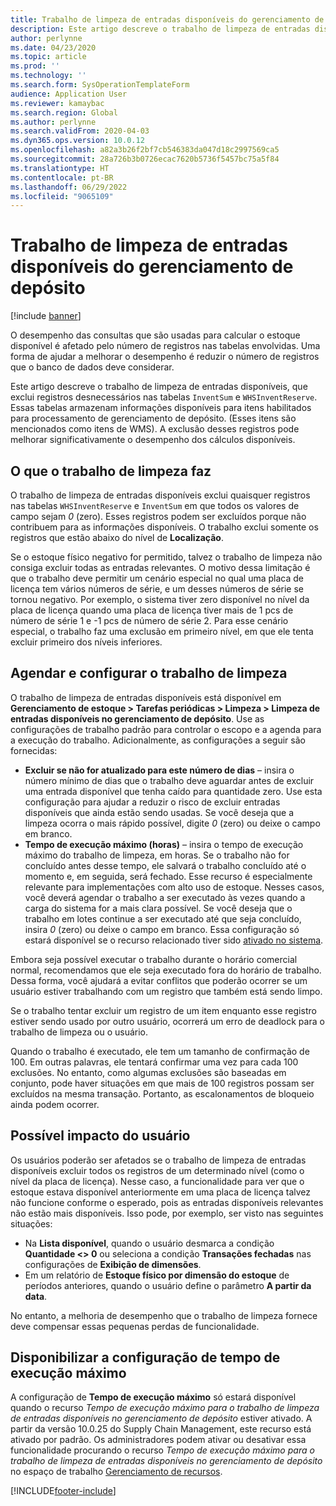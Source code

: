 ```yaml
---
title: Trabalho de limpeza de entradas disponíveis do gerenciamento de depósito
description: Este artigo descreve o trabalho de limpeza de entradas disponíveis, que ajuda a melhorar o desempenho do sistema identificando e excluindo registros relacionados, mas não necessários.
author: perlynne
ms.date: 04/23/2020
ms.topic: article
ms.prod: ''
ms.technology: ''
ms.search.form: SysOperationTemplateForm
audience: Application User
ms.reviewer: kamaybac
ms.search.region: Global
ms.author: perlynne
ms.search.validFrom: 2020-04-03
ms.dyn365.ops.version: 10.0.12
ms.openlocfilehash: a82a3b26f2bf7cb546383da047d18c2997569ca5
ms.sourcegitcommit: 28a726b3b0726ecac7620b5736f5457bc75a5f84
ms.translationtype: HT
ms.contentlocale: pt-BR
ms.lasthandoff: 06/29/2022
ms.locfileid: "9065109"
---
```

# <a name="warehouse-management-on-hand-entries-cleanup-job"></a>Trabalho de limpeza de entradas disponíveis do gerenciamento de depósito

[!include [banner](../includes/banner.md)]

O desempenho das consultas que são usadas para calcular o estoque disponível é afetado pelo número de registros nas tabelas envolvidas. Uma forma de ajudar a melhorar o desempenho é reduzir o número de registros que o banco de dados deve considerar.

Este artigo descreve o trabalho de limpeza de entradas disponíveis, que exclui registros desnecessários nas tabelas `InventSum` e `WHSInventReserve`. Essas tabelas armazenam informações disponíveis para itens habilitados para processamento de gerenciamento de depósito. (Esses itens são mencionados como itens de WMS). A exclusão desses registros pode melhorar significativamente o desempenho dos cálculos disponíveis.

## <a name="what-the-cleanup-job-does"></a>O que o trabalho de limpeza faz

O trabalho de limpeza de entradas disponíveis exclui quaisquer registros nas tabelas `WHSInventReserve` e `InventSum` em que todos os valores de campo sejam *0* (zero). Esses registros podem ser excluídos porque não contribuem para as informações disponíveis. O trabalho exclui somente os registros que estão abaixo do nível de **Localização**.

Se o estoque físico negativo for permitido, talvez o trabalho de limpeza não consiga excluir todas as entradas relevantes. O motivo dessa limitação é que o trabalho deve permitir um cenário especial no qual uma placa de licença tem vários números de série, e um desses números de série se tornou negativo. Por exemplo, o sistema tiver zero disponível no nível da placa de licença quando uma placa de licença tiver mais de 1 pcs de número de série 1 e -1 pcs de número de série 2. Para esse cenário especial, o trabalho faz uma exclusão em primeiro nível, em que ele tenta excluir primeiro dos níveis inferiores.

## <a name="schedule-and-configure-the-cleanup-job"></a>Agendar e configurar o trabalho de limpeza

O trabalho de limpeza de entradas disponíveis está disponível em **Gerenciamento de estoque \> Tarefas periódicas \> Limpeza \> Limpeza de entradas disponíveis no gerenciamento de depósito**. Use as configurações de trabalho padrão para controlar o escopo e a agenda para a execução do trabalho. Adicionalmente, as configurações a seguir são fornecidas:

- **Excluir se não for atualizado para este número de dias** – insira o número mínimo de dias que o trabalho deve aguardar antes de excluir uma entrada disponível que tenha caído para quantidade zero. Use esta configuração para ajudar a reduzir o risco de excluir entradas disponíveis que ainda estão sendo usadas. Se você deseja que a limpeza ocorra o mais rápido possível, digite *0* (zero) ou deixe o campo em branco.
- **Tempo de execução máximo (horas)** – insira o tempo de execução máximo do trabalho de limpeza, em horas. Se o trabalho não for concluído antes desse tempo, ele salvará o trabalho concluído até o momento e, em seguida, será fechado. Esse recurso é especialmente relevante para implementações com alto uso de estoque. Nesses casos, você deverá agendar o trabalho a ser executado às vezes quando a carga do sistema for a mais clara possível. Se você deseja que o trabalho em lotes continue a ser executado até que seja concluído, insira *0* (zero) ou deixe o campo em branco. Essa configuração só estará disponível se o recurso relacionado tiver sido [ativado no sistema](#max-execution-time).

Embora seja possível executar o trabalho durante o horário comercial normal, recomendamos que ele seja executado fora do horário de trabalho. Dessa forma, você ajudará a evitar conflitos que poderão ocorrer se um usuário estiver trabalhando com um registro que também está sendo limpo.

Se o trabalho tentar excluir um registro de um item enquanto esse registro estiver sendo usado por outro usuário, ocorrerá um erro de deadlock para o trabalho de limpeza ou o usuário.

Quando o trabalho é executado, ele tem um tamanho de confirmação de 100. Em outras palavras, ele tentará confirmar uma vez para cada 100 exclusões. No entanto, como algumas exclusões são baseadas em conjunto, pode haver situações em que mais de 100 registros possam ser excluídos na mesma transação. Portanto, as escalonamentos de bloqueio ainda podem ocorrer.

## <a name="possible-user-impact"></a>Possível impacto do usuário

Os usuários poderão ser afetados se o trabalho de limpeza de entradas disponíveis excluir todos os registros de um determinado nível (como o nível da placa de licença). Nesse caso, a funcionalidade para ver que o estoque estava disponível anteriormente em uma placa de licença talvez não funcione conforme o esperado, pois as entradas disponíveis relevantes não estão mais disponíveis. Isso pode, por exemplo, ser visto nas seguintes situações:

- Na **Lista disponível**, quando o usuário desmarca a condição **Quantidade \<\> 0** ou seleciona a condição **Transações fechadas** nas configurações de **Exibição de dimensões**.
- Em um relatório de **Estoque físico por dimensão do estoque** de períodos anteriores, quando o usuário define o parâmetro **A partir da data**.

No entanto, a melhoria de desempenho que o trabalho de limpeza fornece deve compensar essas pequenas perdas de funcionalidade.

## <a name="make-the-maximum-execution-time-setting-available"></a><a name="max-execution-time"></a>Disponibilizar a configuração de tempo de execução máximo

A configuração de **Tempo de execução máximo** só estará disponível quando o recurso *Tempo de execução máximo para o trabalho de limpeza de entradas disponíveis no gerenciamento de depósito* estiver ativado. A partir da versão 10.0.25 do Supply Chain Management, este recurso está ativado por padrão. Os administradores podem ativar ou desativar essa funcionalidade procurando o recurso *Tempo de execução máximo para o trabalho de limpeza de entradas disponíveis no gerenciamento de depósito* no espaço de trabalho [Gerenciamento de recursos](../../fin-ops-core/fin-ops/get-started/feature-management/feature-management-overview.md).


[!INCLUDE[footer-include](../../includes/footer-banner.md)]